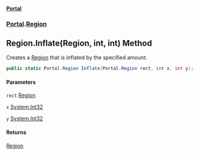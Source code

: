 #### [Portal](index.md 'index')
### [Portal](Portal.md 'Portal').[Region](Region.md 'Portal.Region')

## Region.Inflate(Region, int, int) Method

Creates a [Region](Region.md 'Portal.Region') that is inflated by the specified amount.

```csharp
public static Portal.Region Inflate(Portal.Region rect, int x, int y);
```
#### Parameters

<a name='Portal.Region.Inflate(Portal.Region,int,int).rect'></a>

`rect` [Region](Region.md 'Portal.Region')

<a name='Portal.Region.Inflate(Portal.Region,int,int).x'></a>

`x` [System.Int32](https://docs.microsoft.com/en-us/dotnet/api/System.Int32 'System.Int32')

<a name='Portal.Region.Inflate(Portal.Region,int,int).y'></a>

`y` [System.Int32](https://docs.microsoft.com/en-us/dotnet/api/System.Int32 'System.Int32')

#### Returns
[Region](Region.md 'Portal.Region')